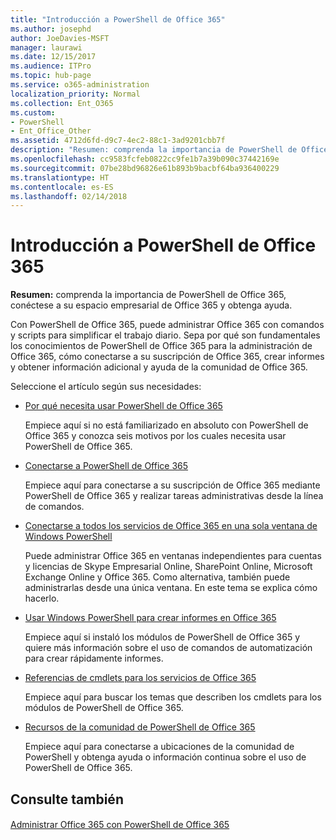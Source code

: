 ```yaml
---
title: "Introducción a PowerShell de Office 365"
ms.author: josephd
author: JoeDavies-MSFT
manager: laurawi
ms.date: 12/15/2017
ms.audience: ITPro
ms.topic: hub-page
ms.service: o365-administration
localization_priority: Normal
ms.collection: Ent_O365
ms.custom:
- PowerShell
- Ent_Office_Other
ms.assetid: 4712d6fd-d9c7-4ec2-88c1-3ad9201cbb7f
description: "Resumen: comprenda la importancia de PowerShell de Office 365, conéctese a su espacio empresarial de Office 365 y obtenga ayuda."
ms.openlocfilehash: cc9583fcfeb0822cc9fe1b7a39b090c37442169e
ms.sourcegitcommit: 07be28bd96826e61b893b9bacbf64ba936400229
ms.translationtype: HT
ms.contentlocale: es-ES
ms.lasthandoff: 02/14/2018
---
```

# <a name="getting-started-with-office-365-powershell"></a>Introducción a PowerShell de Office 365

 **Resumen:** comprenda la importancia de PowerShell de Office 365, conéctese a su espacio empresarial de Office 365 y obtenga ayuda.
  
Con PowerShell de Office 365, puede administrar Office 365 con comandos y scripts para simplificar el trabajo diario. Sepa por qué son fundamentales los conocimientos de PowerShell de Office 365 para la administración de Office 365, cómo conectarse a su suscripción de Office 365, crear informes y obtener información adicional y ayuda de la comunidad de Office 365.
  
Seleccione el artículo según sus necesidades:
  
- [Por qué necesita usar PowerShell de Office 365](why-you-need-to-use-office-365-powershell.md)
    
    Empiece aquí si no está familiarizado en absoluto con PowerShell de Office 365 y conozca seis motivos por los cuales necesita usar PowerShell de Office 365. 
    
- [Conectarse a PowerShell de Office 365](connect-to-office-365-powershell.md)
    
    Empiece aquí para conectarse a su suscripción de Office 365 mediante PowerShell de Office 365 y realizar tareas administrativas desde la línea de comandos.
    
- [Conectarse a todos los servicios de Office 365 en una sola ventana de Windows PowerShell](connect-to-all-office-365-services-in-a-single-windows-powershell-window.md)
    
    Puede administrar Office 365 en ventanas independientes para cuentas y licencias de Skype Empresarial Online, SharePoint Online, Microsoft Exchange Online y Office 365. Como alternativa, también puede administrarlas desde una única ventana. En este tema se explica cómo hacerlo.
    
- [Usar Windows PowerShell para crear informes en Office 365](use-windows-powershell-to-create-reports-in-office-365.md)
    
    Empiece aquí si instaló los módulos de PowerShell de Office 365 y quiere más información sobre el uso de comandos de automatización para crear rápidamente informes. 
    
- [Referencias de cmdlets para los servicios de Office 365](cmdlet-references-for-office-365-services.md)
    
    Empiece aquí para buscar los temas que describen los cmdlets para los módulos de PowerShell de Office 365.
    
- [Recursos de la comunidad de PowerShell de Office 365](office-365-powershell-community-resources.md)
    
    Empiece aquí para conectarse a ubicaciones de la comunidad de PowerShell y obtenga ayuda o información continua sobre el uso de PowerShell de Office 365.
    
## <a name="see-also"></a>Consulte también

#### 

[Administrar Office 365 con PowerShell de Office 365](manage-office-365-with-office-365-powershell.md)

